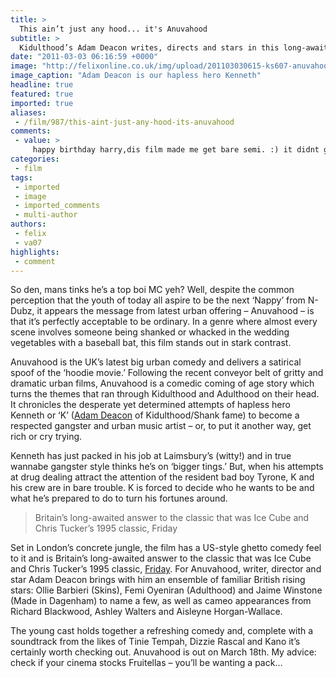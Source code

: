 ```yaml
---
title: >
  This ain’t just any hood... it's Anuvahood
subtitle: >
  Kidulthood’s Adam Deacon writes, directs and stars in this long-awaited British ghetto comedy. By Vishnu Aggarwal
date: "2011-03-03 06:16:59 +0000"
image: "http://felixonline.co.uk/img/upload/201103030615-ks607-anuvahoo.jpg"
image_caption: "Adam Deacon is our hapless hero Kenneth"
headline: true
featured: true
imported: true
aliases:
 - /film/987/this-aint-just-any-hood-its-anuvahood
comments:
 - value: >
     happy birthday harry,dis film made me get bare semi. :) it didnt go down for a week and a alf. ,dis film looks ard fam, bare geeza ting. i like salad, lol joke im a fat kid. bye,IT A BADMAN MOVIE AND FRUTELLERS IS A A BADMAN SWEET YOU GET ME <br>
categories:
 - film
tags:
 - imported
 - image
 - imported_comments
 - multi-author
authors:
 - felix
 - va07
highlights:
 - comment
---
```


So den, mans tinks he’s a top boi MC yeh? Well, despite the common perception that the youth of today all aspire to be the next ‘Nappy’ from N-Dubz, it appears the message from latest urban offering – Anuvahood – is that it’s perfectly acceptable to be ordinary. In a genre where almost every scene involves someone being shanked or whacked in the wedding vegetables with a baseball bat, this film stands out in stark contrast.

Anuvahood is the UK’s latest big urban comedy and delivers a satirical spoof of the ‘hoodie movie.’ Following the recent conveyor belt of gritty and dramatic urban films, Anuvahood is a comedic coming of age story which turns the themes that ran through Kidulthood and Adulthood on their head. It chronicles the desperate yet determined attempts of hapless hero Kenneth or ‘K’ ([Adam Deacon](http://en.wikipedia.org/wiki/Adam_Deacon) of Kidulthood/Shank fame) to become a respected gangster and urban music artist – or, to put it another way, get rich or cry trying.

Kenneth has just packed in his job at Laimsbury’s (witty!) and in true wannabe gangster style thinks he’s on ‘bigger tings.’ But, when his attempts at drug dealing attract the attention of the resident bad boy Tyrone, K and his crew are in bare trouble. K is forced to decide who he wants to be and what he’s prepared to do to turn his fortunes around.

> Britain’s long-awaited answer to the classic that was Ice Cube and Chris Tucker’s 1995 classic, Friday

Set in London’s concrete jungle, the film has a US-style ghetto comedy feel to it and is Britain’s long-awaited answer to the classic that was Ice Cube and Chris Tucker’s 1995 classic, [Friday](http://www.imdb.com/title/tt0113118/). For Anuvahood, writer, director and star Adam Deacon brings with him an ensemble of familiar British rising stars: Ollie Barbieri (Skins), Femi Oyeniran (Adulthood) and Jaime Winstone (Made in Dagenham) to name a few, as well as cameo appearances from Richard Blackwood, Ashley Walters and Aisleyne Horgan-Wallace.

The young cast holds together a refreshing comedy and, complete with a soundtrack from the likes of Tinie Tempah, Dizzie Rascal and Kano it’s certainly worth checking out. Anuvahood is out on March 18th. My advice: check if your cinema stocks Fruitellas – you’ll be wanting a pack…
